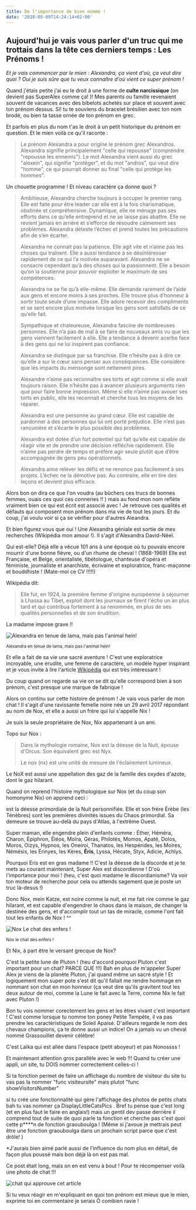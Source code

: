 ```yaml
---
title: De l'importance de bien nommé !
date: '2018-05-09T14:24:14+02:00'
---
```

## Aujourd'hui je vais vous parler d'un truc qui me trottais dans la tête ces derniers temps : Les Prénoms !

_Et je vais commencer par le mien : Alexandra, ça vient d'où, ça veut dire quoi ? Oui je suis sûre que tu veux connaître d'où vient ce super prénom !_

Quand j'étais petite j'ai eu le droit à une forme de **culte narcissique** (on devient pas SuperAlex comme ça! )! Mes parents ou famille revenaient souvent de vacances avec des bibelots achetés sur place et souvent avec ton prénom dessus. Si! tu te souviens du bracelet brésilien avec ton nom brodé, ou bien ta tasse ornée de ton prénom en grec.

Et parfois en plus du nom t'as le droit à un petit historique du prénom en question. Et le mien voilà ce qu'il raconte :

> Le prénom Alexandra a pour origine le prénom grec Alexandros. Alexandra signifie principalement "celle qui repousse" (comprendre "repousse les ennemis"). Le mot Alexandra vient aussi du grec "alexein", qui signifie "protéger", et du mot "andros", qui veut dire "homme", ce qui pourrait donner au final "celle qui protège les hommes".

Un chouette programme ! Et niveau caractère ça donne quoi ?

> Ambitieuse, Alexandra cherche toujours à occuper le premier rang. Elle est faite pour être leader car elle est à la fois charismatique, obstinée et compréhensive. Dynamique, elle ne ménage pas ses efforts dans ce qu’elle entreprend et ne se laisse pas abattre. Elle ne revient jamais en arrière et s’efforce de résoudre calmement ses problèmes. Alexandra déteste l’échec et prend toutes les précautions afin de s’en écarter.
>
> Alexandra ne connait pas la patience. Elle agit vite et n’aime pas les choses qui traînent. Elle a aussi tendance à se désintéresser rapidement de ce qui l’a motivée auparavant. Alexandra ne se consacre cependant qu’à des choses qui la passionnent. Elle a besoin qu’on la soutienne pour pouvoir exploiter le maximum de ses compétences.
>
> Alexandra ne se fie qu’à elle-même. Elle demande rarement de l’aide aux gens et encore moins à ses proches. Elle trouve plus d’honneur à sortir toute seule d’une impasse. Elle adore recevoir des compliments et se sent encore plus motivée lorsque les gens sont satisfaits de ce qu’elle fait.
>
> Sympathique et chaleureuse, Alexandra fascine de nombreuses personnes. Elle n’a pas de mal à se faire de nouveaux amis vu que les gens viennent facilement à elle. Elle a tendance à devenir acerbe face à des gens qui ne lui inspirent pas confiance.
>
> Alexandra se distingue par sa franchise. Elle n’hésite pas à dire ce qu’elle a sur le cœur sans penser aux conséquences. Elle considère que les impacts du mensonge sont nettement pires.
>
> Alexandre n’aime pas reconnaître ses torts et agit comme si elle avait toujours raison. Elle n’hésite pas à avancer plusieurs arguments rien que pour faire bonne impression. Même si elle n’aime pas avouer ses torts en public, elle les reconnait et cherche tous les moyens de les réparer.
>
> Alexandra est une personne au grand cœur. Elle est capable de pardonner à des personnes qui lui ont porté préjudice. Elle n’est pas rancunière et s’écarte le plus possible des problèmes.
>
> Alexandra est dotée d’un fort potentiel qui fait qu’elle est capable de réagir vite et de prendre une décision réfléchie rapidement. Elle n’aime pas perdre de temps et préfère agir seule plutôt que d’être accompagnée de gens peu opérationnels.
>
> Alexandra aime relever les défis et ne renonce pas facilement à ses projets. L’échec ne la démotive pas. Au contraire, elle en tire des leçons et devient plus efficace.

Alors bon on dira ce que l'on voudra (au bûchers ces trucs de bonnes femmes, ouais ces quoi ces conneries !! ) mais au fond mon nom reflète vraiment bien ce qui est écrit est associé avec ! Je retrouve ces qualités et défauts qui composent mon prénom dans ma vie de tout les jours. Et du coup, j'ai voulu voir si ça se vérifier pour d'autres Aleandra.

Et bien figurez vous que oui ! Une Alexandra géniale est sortie de mes recherches (Wikipédia mon amour !). Il s'agit d'Alexandra David-Néel.

Qui est-elle? Déjà elle a vécue 101 ans à une époque où tu pouvais encore mourrir d'une bonne fièvre, ou d'un rhume de cheval ! (1868-1969) Elle est Française, et Belge, orientaliste, tibétologue, chanteuse d'opéra et féministe, journaliste et anarchiste, écrivaine et exploratrice, franc-maçonne et bouddhiste ! (Mate-moi ce CV !!!!!)

Wikipédia dit: 

> Elle fut, en 1924, la première femme d'origine européenne à séjourner à Lhassa au Tibet, exploit dont les journaux se firent l'écho un an plus tard et qui contribua fortement à sa renommée, en plus de ses qualités personnelles et de son érudition.

La madame impose grave !!

<img src="https://upload.wikimedia.org/wikipedia/commons/8/8c/Alexandra_David-Neels.jpg" alt="Alexandra en tenue de lama, mais pas l'animal hein!">

<small>Alexandra en tenue de lama, mais pas l'animal hein!</small>

Et elle a fait de sa vie une sacré aventure ! C'est une exploratrice incroyable, une érudite, une femme de caractère, un modèle hyper inspirant et je vous invite à lire l'article [Wikipédia](https://fr.wikipedia.org/wiki/Alexandra_David-N%C3%A9el) qui est très intéressant !

Du coup quand on regarde sa vie on se dit qu'elle correspond bien à son prénom, c'est presque une marque de fabrique !

Alors on continu sur cette histoire de prénom ! Je vais vous parler de mon chat ! Il s'agit d'une ravissante femelle noire née un 29 avril 2017 répondant au nom de Nox, et elle a aussi un frère qui lui s'appelle Nix !

Je suis la seule propriétaire de Nox, Nix appartenant à un ami.

Topo sur Nox :

> Dans la mythologie romaine, Nox est la déesse de la Nuit, épouse d'Orcus. Son équivalent grec est Nyx.
>
> Le nox (nx) est une unité de mesure de l'éclairement lumineux.

Le NoX est aussi une appellation des gaz de la famille des oxydes d'azote, dont le gaz hilarant.

Quand on reprend l'histoire mythologique sur Nox (et du coup son homonyme Nix) on apprend ceci :

 est la déesse primordiale de la Nuit personnifiée. Elle et son frère Érèbe (les Ténèbres) sont les premières divinités issues du Chaos primordial. Sa demeure se trouve au-delà du pays d'Atlas, à l'extrême Ouest.

Super maman, elle engendre plein d'enfants comme : Éther, Héméra, Charon, Épiphron, Éléos, Moïra, Géras, Philotès, Momos, Apaté, Dolos, Moros, Oizys, Hypnos, les Oneiroi, Thanatos, les Hespérides, les Moires, Némésis, les Érinyes, les Kères, **Éris**, Lyssa, Hécate, Styx, Adicie, Achlys.

Pourquoi Eris est en gras madame !! C'est la déesse de la discorde et je te mets au courant maintenant, Super Alex est discordienne ! D'où l'importance pour moi ! (heu, c'est quoi madame le discordianisme? Va voir ton moteur de recherche pour cela ou attends sagement que je poste un truc là-desus !)

Donc Nox, mein Katze, est noire comme la nuit, et me fait rire comme le gaz hilarant, et est capable d'engendrer le chaos dans la maison, de changer la destinée des gens, et d'accomplir tout un tas de miracle, comme l'ont fait tout les enfants de Nox ! ^^

![Nox Le chat des enfers !](/img/blog/1512235575074-1-.jpg)

<small>Nox le chat des enfers !</small>

Et Nix, à part être le versant grecque de Nox? 

C'est la petite lune de Pluton ! (heu d'accord pourquoi Pluton c'est important pour un chat? PARCE QUE !!!) Bah en plus de m'appeler Super Alex je viens de la planète Pluton, j'ai quand même un sacré style ! Et logiquement mon super pote s'est dit qu'il fallait me rendre hommage en nommant son chat en mon honneur (ça veut dire qu'ils gravitent tout les deux autour de moi, comme la Lune le fait avec la Terre, comme Nix le fait avec Pluton !)

Bon tu vois nommer corectement les gens et les êtres vivant c'est important ! C'est comme lorsque tu nomme ton poney Petite Tempête, il va pas prendre les caractèristiques de Soleil Apaisé. D'ailleurs regarde le nom des chevaux champions, ça te donne aussi un indice! On a jamais vu un cheval nommé Grassouillet devenir célèbre!

C'est Laïka qui est allée dans l'espace (petit aboyeur) et pas Nonossss !

Et maintenant attention gros parallèle avec le web !!! Quand tu créer une appli, un site, tu DOIS nommer correctement celles-ci ! 

Si ta fonction permet de faire un affichage du nombre de visiteur du site tu vas pas la nommer "func visiteursite" mais plutot "func showVisitorsNumber" 

si tu créé une fonctionnalité qui gère l'affichage des photos de petits chats bah tu vas nommer ça DisplayLittleCatsPics . Bref tu pense que c'est long (et en plus faut le faire en anglais!) mais un gentil dev passe derrière il comprend tout de suite de quoi parle ta fonction et cherche pas c'est quoi cette p\*\*\*\*n de fonction graouboulga ! (Même si j'avoue je mettrais peut être une fonction graouboulga dans un prochain script parce que c'est drôle! )

\*J'aurais bien aimé parlé aussi de l'influence du nom plus en détail, de façon plus poussé mais bon déjà là on est pas mal.

Ce post était long, mais on en est venu à bout ! Pour te récompenser voilà une photo de chat !!!

<img src="https://media.giphy.com/media/eUQVeW0WEwGxq/giphy.gif" alt="chat qui approuve cet article">

Si tu veux réagir en m'expliquant en quoi ton prénom est mieux que le mien, exprime toi en commentaire je serais Ô combien ravie !
